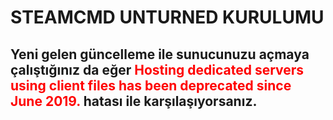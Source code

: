 <h1>STEAMCMD UNTURNED KURULUMU</h1>
<h2>Yeni gelen güncelleme ile sunucunuzu açmaya çalıştığınız da eğer <span style="color: red;">Hosting dedicated servers using client files has been deprecated since June 2019.</span> hatası ile karşılaşıyorsanız.
